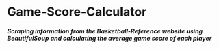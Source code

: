 # Game-Score-Calculator

##### Scraping information from the Basketball-Reference website using BeautifulSoup and calculating the average game score of each player
